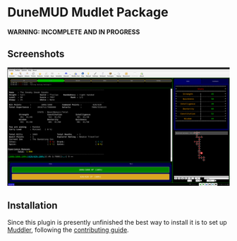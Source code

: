 # DuneMUD Mudlet Package

**WARNING: INCOMPLETE AND IN PROGRESS**

## Screenshots

![Mudlet 4.17 Screenshot](screenshot.png)

## Installation

Since this plugin is presently unfinished the best way to install it is to
set up [Muddler], following the [contributing guide].

[Muddler]: https://github.com/demonnic/muddler
[contributing guide]: CONTRIBUTING.md

